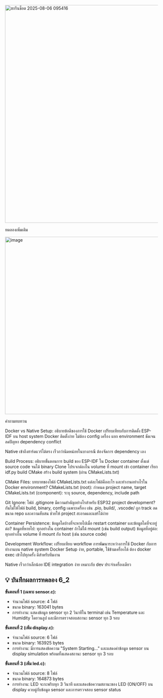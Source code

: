 
<img width="1426" height="717" alt="สกรีนช็อต 2025-08-06 095416" src="https://github.com/user-attachments/assets/130e61f4-5fc6-4d02-81a6-c76b2d06a0c0" />

ทดลองเพิ่มเติม

<img width="576" height="584" alt="image" src="https://github.com/user-attachments/assets/3c81a846-0334-48e3-aa08-a4e5cc83af08" />

คำถามทบทวน

Docker vs Native Setup: อธิบายข้อดีของการใช้ Docker เปรียบเทียบกับการติดตั้ง ESP-IDF บน host system
Docker
ติดตั้งง่าย ไม่ต้อง config เครื่อง
แยก environment ชัดเจน
ลดปัญหา dependency conflict

Native
เข้าถึงฮาร์ดแวร์ได้ตรง
เร็วกว่านิดหน่อยในบางกรณี
ต้องจัดการ dependency เอง

Build Process: อธิบายขั้นตอนการ build ของ ESP-IDF ใน Docker container ตั้งแต่ source code จนได้ binary
Clone โปรเจกต์ลงใน volume ที่ mount
เข้า container
เรียก idf.py build
CMake สร้าง build system (ผ่าน CMakeLists.txt)

CMake Files: บทบาทของไฟล์ CMakeLists.txt แต่ละไฟล์คืออะไร และทำงานอย่างไรใน Docker environment?
CMakeLists.txt (root): กำหนด project name, target
CMakeLists.txt (component): ระบุ source, dependency, include path

Git Ignore: ไฟล์ .gitignore มีความสำคัญอย่างไรสำหรับ ESP32 project development?
กันไม่ให้ไฟล์ build, binary, config เฉพาะเครื่อง เช่น .pio, build/, .vscode/ ถูก track
ลดขนาด repo และความสับสน
ช่วยให้ project สะอาดและแชร์ได้ง่าย

Container Persistence: ข้อมูลใดบ้างที่จะหายไปเมื่อ restart container และข้อมูลใดที่จะอยู่ต่อ?
ข้อมูลที่หายไป: ทุกอย่างใน container ถ้าไม่ได้ mount (เช่น build output)
ข้อมูลที่อยู่ต่อ: ทุกอย่างใน volume ที่ mount กับ host (เช่น source code)

Development Workflow: เปรียบเทียบ workflow การพัฒนาระหว่างการใช้ Docker กับการทำงานบน native system
Docker
Setup ง่าย, portable, ใช้ข้ามเครื่องได้
ต้อง docker exec เข้าไปทุกครั้ง
ดีสำหรับทีมงาน

Native
เร็วกว่าเล็กน้อย
IDE integration ง่าย
เหมาะกับ dev ประจำเครื่องเดียว

## 💡 บันทึกผลการทดลอง 6_2

**ขั้นตอนที่ 1 (เฉพาะ sensor.c):**
- จำนวนไฟล์ source: 4 ไฟล์
- ขนาด binary: 163041 bytes
- การทำงาน: แสดงข้อมูล sensor ทุก 2 วินาทีใน terminal เช่น Temperature และ Humidity โดยวนลูป และมีการตรวจสอบสถานะ sensor ทุก 3 รอบ

**ขั้นตอนที่ 2 (เพิ่ม display.c):**
- จำนวนไฟล์ source: 6 ไฟล์
- ขนาด binary: 163925 bytes
- การทำงาน: มีการแสดงข้อความ "System Starting..." และแสดงค่าข้อมูล sensor บน display simulation พร้อมทั้งแสดงสถานะ sensor ทุก 3 รอบ

**ขั้นตอนที่ 3 (เพิ่ม led.c):**
- จำนวนไฟล์ source: 8 ไฟล์
- ขนาด binary: 164873 bytes
- การทำงาน: LED จะกะพริบทุก 3 วินาที และแสดงข้อความสถานะของ LED (ON/OFF) บน display ควบคู่กับข้อมูล sensor และการตรวจสอบ sensor status
